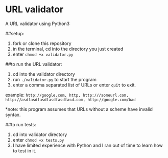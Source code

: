 # URL validator
A URL validator using Python3

##setup:
1. fork or clone this repository
2. in the terminal, cd into the directory you just created
3. enter `chmod +x validator.py`

##to run the URL validator:
1. cd into the validator directory
2. run `./validator.py` to start the program
3. enter a comma separated list of URLs or enter `quit` to exit.

example:
`http://google.com, http, http:///someurl.com, http://asdfasdfasdfasdfasdfasd.com, http://google.com/bad`

*note: this program assumes that URLs without a scheme have invalid syntax.

##to run tests:
1. cd into validator directory
2. enter `chmod +x tests.py`
3. I have limited experience with Python and I ran out of time to learn how to test in it.